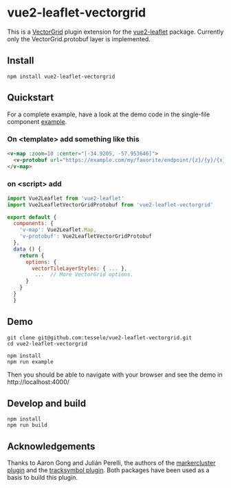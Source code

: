 # vue2-leaflet-vectorgrid

This is a [VectorGrid](https://github.com/Leaflet/Leaflet.VectorGrid) plugin extension for the [vue2-leaflet](https://github.com/KoRiGaN/Vue2Leaflet) package. Currently only the VectorGrid.protobuf layer is implemented.

## Install

    npm install vue2-leaflet-vectorgrid

## Quickstart

For a complete example, have a look at the demo code in the single-file component [example](example/example.vue).

### On &lt;template&gt; add something like this

```html
<v-map :zoom=10 :center="[-34.9205, -57.953646]">
  <v-protobuf url="https://example.com/my/favorite/endpoint/{z}/{y}/{x}.pbf" :options="options"></v-protobuf>
</v-map>
```

### on &lt;script&gt; add

```javascript
import Vue2Leaflet from 'vue2-leaflet'
import Vue2LeafletVectorGridProtobuf from 'vue2-leaflet-vectorgrid'

export default {
  components: {
    'v-map': Vue2Leaflet.Map,
    'v-protobuf': Vue2LeafletVectorGridProtobuf
  },
  data () {
    return {
      options: {
      	vectorTileLayerStyles: { ... },
         ...  // More VectorGrid options.
      }
    }
  }
  }
```
## Demo

    git clone git@github.com:tesselo/vue2-leaflet-vectorgrid.git
    cd vue2-leaflet-vectorgrid

    npm install
    npm run example

Then you should be able to navigate with your browser and see the demo in http://localhost:4000/

## Develop and build

    npm install
    npm run build

## Acknowledgements

Thanks to Aaron Gong and  Julián Perelli, the authors of the [markercluster plugin](https://github.com/Leaflet/Leaflet.markercluster) and the [tracksymbol plugin](https://github.com/ais-one/vue2-leaflet-tracksymbol). Both packages have been used as a basis to build this plugin.
